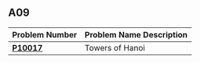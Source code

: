  ##  A09

| Problem Number | Problem Name Description |
| ----------- | ---------------------- |
| **<a href="https://github.com/Preassume/4883-PT-Riddle/tree/main/Assignments/A09/P10017">P10017</a>** | Towers of Hanoi |
